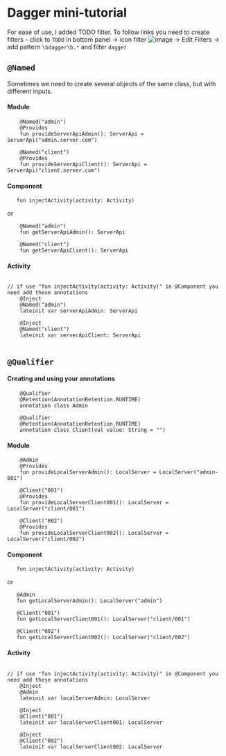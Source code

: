 # Dagger mini-tutorial

For ease of use, I added TODO filter. To follow links you need to create filters -
 click to `TODO` in bottom panel -> icon filter ![image](https://user-images.githubusercontent.com/121166010/214673108-b36497d7-85a4-4086-8beb-c6e8dbe297ad.png) -> Edit Filters -> add pattern `\bdagger\b.*` and filter `dagger` 

## `@Named` 
Sometimes we need to create several objects of the same class, but with different inputs.

#### Module
```
    @Named("admin")
    @Provides
    fun provideServerApiAdmin(): ServerApi = ServerApi("admin.server.com")

    @Named("client")
    @Provides
    fun provideServerApiClient(): ServerApi = ServerApi("client.server.com")
```

#### Component
```
   fun injectActivity(activity: Activity)
```
or 
```
    @Named("admin")
    fun getServerApiAdmin(): ServerApi

    @Named("client")
    fun getServerApiClient(): ServerApi
```

#### Activity
```

// if use "fun injectActivity(activity: Activity)" in @Component you need add these annotations
    @Inject
    @Named("admin")
    lateinit var serverApiAdmin: ServerApi 

    @Inject
    @Named("client")
    lateinit var serverApiClient: ServerApi
   
```

## `@Qualifier`

#### Creating and using your annotations
```
    @Qualifier
    @Retention(AnnotationRetention.RUNTIME)
    annotation class Admin
 
    @Qualifier
    @Retention(AnnotationRetention.RUNTIME)
    annotation class Client(val value: String = "")
```

#### Module
```
    @Admin
    @Provides
    fun provideLocalServerAdmin(): LocalServer = LocalServer("admin-001")

    @Client("001")
    @Provides
    fun provideLocalServerClient001(): LocalServer = LocalServer("client/001")

    @Client("002")
    @Provides
    fun provideLocalServerClient002(): LocalServer = LocalServer("client/002")
```

#### Component

```
   fun injectActivity(activity: Activity)
```
or
```   
   @Admin
   fun getLocalServerAdmin(): LocalServer("admin")
   
   @Client("001")
   fun getLocalServerClient001(): LocalServer("client/001")
   
   @Client("002")
   fun getLocalServerClient002(): LocalServer("client/002")
```


#### Activity

```

// if use "fun injectActivity(activity: Activity)" in @Component you need add these annotations
    @Inject
    @Admin
    lateinit var localServerAdmin: LocalServer

    @Inject
    @Client("001")
    lateinit var localServerClient001: LocalServer

    @Inject
    @Client("002")
    lateinit var localServerClient002: LocalServer
```
